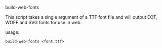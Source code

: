 build-web-fonts

This script takes a single argument of a TTF font file and will output EOT, WOFF and SVG fonts for use in web.

usage:

```
build-web-fonts <font.ttf>

